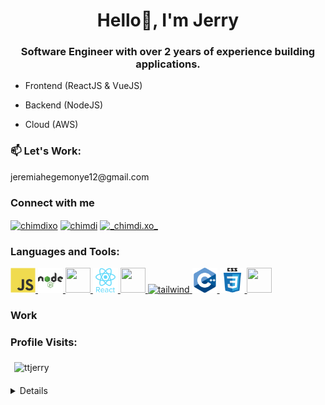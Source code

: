 <h1 align="center"> Hello👋, I'm Jerry</h1>
 <h3 align="center">
  Software Engineer with over 2 years of experience building applications. 
</h3>

<p align="left" style="font:"semibold">
  <ul>
     <li><p> Frontend (ReactJS & VueJS)</p></li>
     <li><p> Backend (NodeJS)</p></li>
     <li><p> Cloud (AWS)</p></li>
  </ul>
</p>



<h3 algin="left">📫 Let's Work:</h3>
<p>jeremiahegemonye12@gmail.com</p>
 
<h3 align="left">Connect with me</h3>
<p align="left">
<a href="https://twitter.com/ttjerry" target="blank"><img align="center" src="https://raw.githubusercontent.com/rahuldkjain/github-profile-readme-generator/master/src/images/icons/Social/twitter.svg" alt="chimdixo" height="30" width="40" /></a>
<a href="https://www.linkedin.com/in/jeremiah-egemonye-51457420a?/" target="blank"><img align="center" src="https://raw.githubusercontent.com/rahuldkjain/github-profile-readme-generator/master/src/images/icons/Social/linked-in-alt.svg" alt="chimdi" height="30" width="40" /></a>
<a href="https://instagram.com/jerry._.xl" target="blank"><img align="center" src="https://raw.githubusercontent.com/rahuldkjain/github-profile-readme-generator/master/src/images/icons/Social/instagram.svg" alt="_chimdi.xo_" height="30" width="40" /></a>
</p>

<h3 align="left">Languages and Tools:</h3>
<p align="left">
  <a href="https://developer.mozilla.org/en-US/docs/Web/JavaScript">
    <img src="https://raw.githubusercontent.com/devicons/devicon/master/icons/javascript/javascript-original.svg" alt="javascript" width="40" height="40"/>
  </a>
 
  <a href="https://nodejs.org">
    <img src="https://raw.githubusercontent.com/devicons/devicon/master/icons/nodejs/nodejs-original-wordmark.svg" alt="nodejs" width="40" height="40"/>
  </a>
 
  <a href="https://aws.amazon.com/">
    <img src="https://www.vectorlogo.zone/logos/amazon_aws/amazon_aws-icon.svg" width="40" height="40"/>
  </a>
  
  <a href="https://reactjs.org/">
    <img src="https://raw.githubusercontent.com/devicons/devicon/master/icons/react/react-original-wordmark.svg" alt="react" width="40" height="40"/>
  </a>
  <a href="https://kubernetes.io/">
    <img src="https://www.vectorlogo.zone/logos/kubernetes/kubernetes-icon.svg" width="40" height="40"/>
  </a>
  <a href="https://tailwindcss.com/">
    <img src="https://www.vectorlogo.zone/logos/tailwindcss/tailwindcss-icon.svg" alt="tailwind" width="40" height="40"/>
  </a>
  <a href="https://www.w3schools.com/cpp/">
    <img src="https://raw.githubusercontent.com/devicons/devicon/master/icons/cplusplus/cplusplus-original.svg" width="40" height="40"/>
  </a>
  <a href="https://www.w3schools.com/css/">
    <img src="https://raw.githubusercontent.com/devicons/devicon/master/icons/css3/css3-original-wordmark.svg" width="40" height="40"/>
  </a>
  <a href="https://git-scm.com/">
    <img src="https://www.vectorlogo.zone/logos/git-scm/git-scm-icon.svg" width="40" height="40"/>
  </a>
</p>



<h3 align="left">Work</h3>
<!-- <p>Portfolio: https://jerrycodes.vercel.app</p> -->
<h3 algin="left">Profile Visits:</h3>
<p align="left" > <img style="padding:2px; margin:4px;" src="https://komarev.com/ghpvc/?username=ttjerry&label=Profile%20views&color=0e75b6&style=flat" alt="ttjerry" /> </p>

<details>
<summary>Details</summary>
<p><img align="left" style="padding:2px; margin:4px;"  src="https://github-readme-stats.vercel.app/api/top-langs?username=ttjerry&show_icons=true&locale=en&layout=compact" alt="coderdivine" /></p>
<p>&nbsp;<img align="center" style="padding:2px; margin:4px;"  src="https://github-readme-stats.vercel.app/api?username=ttjerry&show_icons=true&locale=en" alt="coderdivine" /></p>
<p><img align="center" style="padding:2px; margin:4px;"  src="https://github-readme-streak-stats.herokuapp.com/?user=ttjerry&" alt="coderdivine" /></p>
</details>
